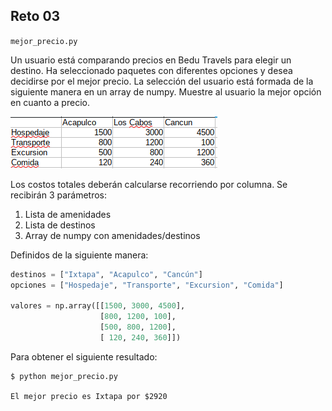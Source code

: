 ## Reto 03

`mejor_precio.py`

Un usuario está comparando precios en Bedu Travels para elegir un destino. Ha seleccionado paquetes con diferentes opciones y desea decidirse por el mejor precio. La selección del usuario está formada de la siguiente manera en un array de numpy. Muestre al usuario la mejor opción en cuanto a precio.

![](valores.png)

Los costos totales deberán calcularse recorriendo por columna. Se recibirán 3 parámetros:
1. Lista de amenidades
2. Lista de destinos
3. Array de numpy con amenidades/destinos

Definidos de la siguiente manera:
```python
destinos = ["Ixtapa", "Acapulco", "Cancún"]
opciones = ["Hospedaje", "Transporte", "Excursion", "Comida"]

valores = np.array([[1500, 3000, 4500], 
                    [800, 1200, 100], 
                    [500, 800, 1200], 
                    [ 120, 240, 360]])
```
Para obtener el siguiente resultado:
```
$ python mejor_precio.py

El mejor precio es Ixtapa por $2920

```
